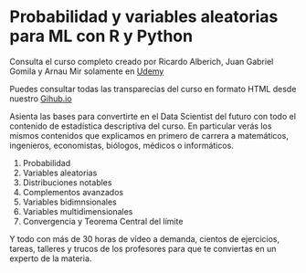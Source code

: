 # Probabilidad y variables aleatorias para ML con R y Python
Consulta el curso completo creado por Ricardo Alberich, Juan Gabriel Gomila y Arnau Mir solamente en [Udemy](https://www.udemy.com/course/draft/2521460/?referralCode=E47411C814593EBE3643)

Puedes consultar todas las transparecias del curso en formato HTML desde nuestro [Gihub.io](https://joanby.github.io/probabilidad/)

Asienta las bases para convertirte en el Data Scientist del futuro con todo el contenido de estadística descriptiva del curso. En particular verás los mismos contenidos que explicamos en primero de carrera a matemáticos, ingenieros, economistas, biólogos, médicos o informáticos. 

1. Probabilidad
2. Variables aleatorias
3. Distribuciones notables
4. Complementos avanzados
5. Variables bidimnsionales
6. Variables multidimensionales
7. Convergencia y Teorema Central del límite

Y todo con más de 30 horas de vídeo a demanda, cientos de ejercicios, tareas, talleres y trucos de los profesores para que te conviertas en un experto de la materia.
